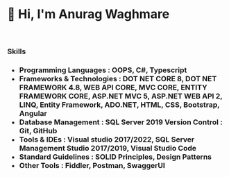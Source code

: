 <!DOCTYPE html>
<html>
<body>
<h1>👋 Hi, I'm Anurag Waghmare</h1>
<br>
  
<h3>Skills<h3>
<ul style="list-style-type:disc;">
  <li>Programming Languages : OOPS, C#, Typescript</li>
  <li>Frameworks & Technologies : DOT NET CORE 8, DOT NET
FRAMEWORK 4.8, WEB API CORE, MVC CORE, ENTITY
FRAMEWORK CORE, ASP.NET MVC 5, ASP.NET WEB API 2, LINQ,
Entity Framework, ADO.NET, HTML, CSS, Bootstrap, Angular</li>
  <li>Database Management : SQL Server 2019
Version Control : Git, GitHub</li>
  <li>Tools & IDEs : Visual studio 2017/2022, SQL Server Management
Studio 2017/2019, Visual Studio Code
</li>
  <li>Standard Guidelines : SOLID Principles, Design Patterns</li>
  <li>Other Tools : Fiddler, Postman, SwaggerUI</li>
 
</ul>  

</body>
</html>


